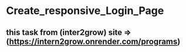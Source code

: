 # Create_responsive_Login_Page
## this task from (inter2grow) site => (https://intern2grow.onrender.com/programs)
